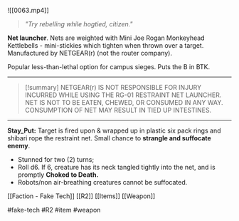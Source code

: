 ![[0063.mp4]]

> *"Try rebelling while hogtied, citizen."*

**Net launcher**. Nets are weighted with Mini Joe Rogan Monkeyhead Kettlebells - mini-stickies which tighten when thrown over a target. Manufactured by NETGEAR(r) (not the router company).

Popular less-than-lethal option for campus sieges. Puts the B in BTK.
***

> [!summary] 
> NETGEAR(r) IS NOT RESPONSIBLE FOR INJURY INCURRED WHILE USING THE RG-01 RESTRAINT NET LAUNCHER. NET IS NOT TO BE EATEN, CHEWED, OR CONSUMED IN ANY WAY. CONSUMPTION OF NET MAY RESULT IN TIED UP INTESTINES. 

***
**Stay_Put:** Target is fired upon & wrapped up in plastic six pack rings and shibari rope the restraint net. Small chance to **strangle and suffocate enemy**. 
* Stunned for two (2) turns; 
* Roll d6. If 6, creature has its neck tangled tightly into the net, and is promptly **Choked to Death.** 
* Robots/non air-breathing creatures cannot be suffocated.

[[Faction - Fake Tech]]
[[R2]]
[[Items]]
[[Weapon]]

#fake-tech #R2 #item #weapon 